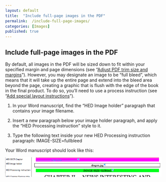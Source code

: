 ```yaml
---
layout: default
title:  "Include full-page images in the PDF"
permalink:  /include-full-page-images/
categories: [Images]
published: true
---
```


<section data-type="chapter" class="hsecchapter" data-hederis-type="hsecchapter" id="include-full-page-images" data-pi-attrs="id: include-full-page-images"><h1 data-hederis-type="hblkchaptitle" class="hblkchaptitle" id="pqyY4RNsj">Include full-page images in the PDF</h1>
    <p class="hblkp" data-hederis-type="hblkp" id="pBHN9MYfK">By default, all images in the PDF will be sized down to fit within your specified margin and page dimensions (see &#8220;<a href="{% post_url 2019-04-01-20-AdjustPDFtrimsizeandmargins %}"><span class="Hyperlink">Adjust PDF trim size and margins</span></a>&#8221;). However, you may designate an image to be &#8220;full bleed&#8221;, which means that it will take up the entire page and extend into the bleed area beyond the page, creating a graphic that is flush with the edge of the book in the final product. To do so, you&#8217;ll need to use a process instruction (see &#8220;<a href="{% post_url 2019-04-01-23-Addspeciallayoutinstructions %}"><span class="Hyperlink">Add special layout instructions</span></a>&#8221;).</p>
    <ol class="hwprnum-list" data-hederis-type="hwprnum-list" id="puPP39aTI"><li class="hblkoli" data-hederis-type="hblkoli" id="livH6MHkxU"><p class="hblkoli" data-hederis-type="hblkoli" id="pDGLZ2vI4">In your Word manuscript, find the &#8220;HED Image holder&#8221; paragraph that contains your image filename.</p></li>
    <li class="hblkoli" data-hederis-type="hblkoli" id="li2ameSnRL"><p class="hblkoli" data-hederis-type="hblkoli" id="pbp6ILK1G">Insert a new paragraph below your image holder paragraph, and apply the &#8220;HED Processing instruction&#8221; style to it.</p></li>
    <li class="hblkoli" data-hederis-type="hblkoli" id="li8eUYmCCY"><p class="hblkoli" data-hederis-type="hblkoli" id="pDBp7zhY8">Type the following text inside your new HED Processing instruction paragraph: IMAGE-SIZE=fullbleed</p></li>
    </ol>
    <p class="hblkp" data-hederis-type="hblkp" id="pJYa3ROEb">Your Word manuscript should look like this:</p>
    <img data-hederis-type="hblkimg" class="hblkimg" id="pyJLuiBuJ" src="/images/fullbleed_1.png"/>
    </section>
    